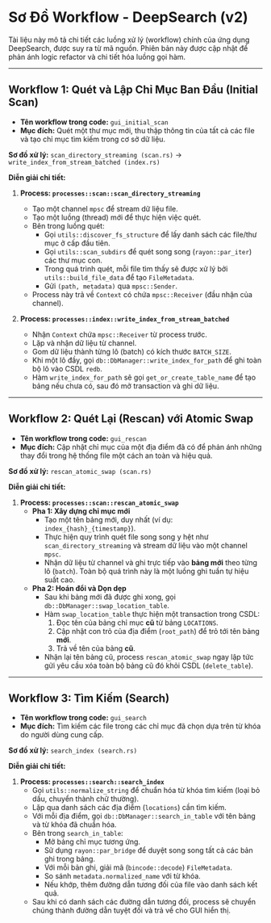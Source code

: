 # Sơ Đồ Workflow - DeepSearch (v2)

Tài liệu này mô tả chi tiết các luồng xử lý (workflow) chính của ứng dụng DeepSearch, được suy ra từ mã nguồn. Phiên bản này được cập nhật để phản ánh logic refactor và chi tiết hóa luồng gọi hàm.

---

## Workflow 1: Quét và Lập Chỉ Mục Ban Đầu (Initial Scan)

*   **Tên workflow trong code:** `gui_initial_scan`
*   **Mục đích:** Quét một thư mục mới, thu thập thông tin của tất cả các file và tạo chỉ mục tìm kiếm trong cơ sở dữ liệu.

**Sơ đồ xử lý:**
`scan_directory_streaming (scan.rs)` -> `write_index_from_stream_batched (index.rs)`

**Diễn giải chi tiết:**
1.  **Process: `processes::scan::scan_directory_streaming`**
    *   Tạo một channel `mpsc` để stream dữ liệu file.
    *   Tạo một luồng (thread) mới để thực hiện việc quét.
    *   Bên trong luồng quét:
        *   Gọi `utils::discover_fs_structure` để lấy danh sách các file/thư mục ở cấp đầu tiên.
        *   Gọi `utils::scan_subdirs` để quét song song (`rayon::par_iter`) các thư mục con.
        *   Trong quá trình quét, mỗi file tìm thấy sẽ được xử lý bởi `utils::build_file_data` để tạo `FileMetadata`.
        *   Gửi `(path, metadata)` qua `mpsc::Sender`.
    *   Process này trả về `Context` có chứa `mpsc::Receiver` (đầu nhận của channel).

2.  **Process: `processes::index::write_index_from_stream_batched`**
    *   Nhận `Context` chứa `mpsc::Receiver` từ process trước.
    *   Lặp và nhận dữ liệu từ channel.
    *   Gom dữ liệu thành từng lô (batch) có kích thước `BATCH_SIZE`.
    *   Khi một lô đầy, gọi `db::DbManager::write_index_for_path` để ghi toàn bộ lô vào CSDL `redb`.
    *   Hàm `write_index_for_path` sẽ gọi `get_or_create_table_name` để tạo bảng nếu chưa có, sau đó mở transaction và ghi dữ liệu.

---

## Workflow 2: Quét Lại (Rescan) với Atomic Swap

*   **Tên workflow trong code:** `gui_rescan`
*   **Mục đích:** Cập nhật chỉ mục của một địa điểm đã có để phản ánh những thay đổi trong hệ thống file một cách an toàn và hiệu quả.

**Sơ đồ xử lý:**
`rescan_atomic_swap (scan.rs)`

**Diễn giải chi tiết:**
1.  **Process: `processes::scan::rescan_atomic_swap`**
    *   **Pha 1: Xây dựng chỉ mục mới**
        *   Tạo một tên bảng mới, duy nhất (ví dụ: `index_{hash}_{timestamp}`).
        *   Thực hiện quy trình quét file song song y hệt như `scan_directory_streaming` và stream dữ liệu vào một channel `mpsc`.
        *   Nhận dữ liệu từ channel và ghi trực tiếp vào **bảng mới** theo từng lô (`batch`). Toàn bộ quá trình này là một luồng ghi tuần tự hiệu suất cao.
    *   **Pha 2: Hoán đổi và Dọn dẹp**
        *   Sau khi bảng mới đã được ghi xong, gọi `db::DbManager::swap_location_table`.
        *   Hàm `swap_location_table` thực hiện một transaction trong CSDL:
            1.  Đọc tên của bảng chỉ mục **cũ** từ bảng `LOCATIONS`.
            2.  Cập nhật con trỏ của địa điểm (`root_path`) để trỏ tới tên bảng **mới**.
            3.  Trả về tên của bảng **cũ**.
        *   Nhận lại tên bảng cũ, process `rescan_atomic_swap` ngay lập tức gửi yêu cầu xóa toàn bộ bảng cũ đó khỏi CSDL (`delete_table`).

---

## Workflow 3: Tìm Kiếm (Search)

*   **Tên workflow trong code:** `gui_search`
*   **Mục đích:** Tìm kiếm các file trong các chỉ mục đã chọn dựa trên từ khóa do người dùng cung cấp.

**Sơ đồ xử lý:**
`search_index (search.rs)`

**Diễn giải chi tiết:**
1.  **Process: `processes::search::search_index`**
    *   Gọi `utils::normalize_string` để chuẩn hóa từ khóa tìm kiếm (loại bỏ dấu, chuyển thành chữ thường).
    *   Lặp qua danh sách các địa điểm (`locations`) cần tìm kiếm.
    *   Với mỗi địa điểm, gọi `db::DbManager::search_in_table` với tên bảng và từ khóa đã chuẩn hóa.
    *   Bên trong `search_in_table`:
        *   Mở bảng chỉ mục tương ứng.
        *   Sử dụng `rayon::par_bridge` để duyệt song song tất cả các bản ghi trong bảng.
        *   Với mỗi bản ghi, giải mã (`bincode::decode`) `FileMetadata`.
        *   So sánh `metadata.normalized_name` với từ khóa.
        *   Nếu khớp, thêm đường dẫn tương đối của file vào danh sách kết quả.
    *   Sau khi có danh sách các đường dẫn tương đối, process sẽ chuyển chúng thành đường dẫn tuyệt đối và trả về cho GUI hiển thị.